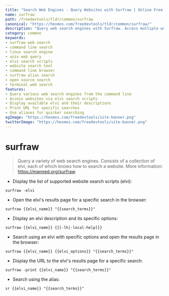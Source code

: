 ```yaml
---
title: "Search Web Engines - Query Websites with Surfraw | Online Free DevTools by Hexmos"
name: surfraw
path: /freedevtools/tldr/common/surfraw
canonical: "https://hexmos.com/freedevtools/tldr/common/surfraw/"
description: "Query web search engines with Surfraw. Access multiple websites via elvi scripts. Find information quickly and efficiently. Free online tool, no registration required."
category: common
keywords:
- surfraw web search
- command line search
- linux search engine
- unix web query
- elvi search scripts
- website search tool
- command line browser
- surfraw alias search
- open source search
- terminal web search
features:
- Query various web search engines from the command line
- Access websites via elvi search scripts
- Display available elvi and their descriptions
- Print URL for specific searches
- Use aliases for quicker searching
ogImage: "https://hexmos.com/freedevtools/site-banner.png"
twitterImage: "https://hexmos.com/freedevtools/site-banner.png"
---
```


# surfraw

> Query a variety of web search engines.
> Consists of a collection of elvi, each of which knows how to search a website.
> More information: <https://manned.org/surfraw>.

- Display the list of supported website search scripts (elvi):

`surfraw -elvi`

- Open the elvi's results page for a specific search in the browser:

`surfraw {{elvi_name}} "{{search_terms}}"`

- Display an elvi description and its specific options:

`surfraw {{elvi_name}} {{[-lh|-local-help]}}`

- Search using an elvi with specific options and open the results page in the browser:

`surfraw {{elvi_name}} {{elvi_options}} "{{search_terms}}"`

- Display the URL to the elvi's results page for a specific search:

`surfraw -print {{elvi_name}} "{{search_terms}}"`

- Search using the alias:

`sr {{elvi_name}} "{{search_terms}}"`
